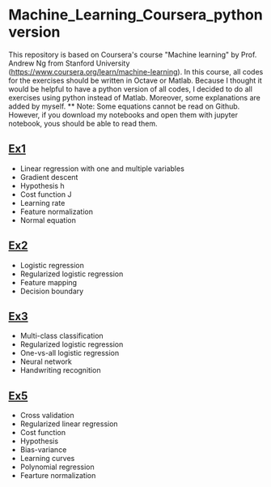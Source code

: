 # Machine_Learning_Coursera_pythonversion
This repository is based on Coursera's course "Machine learning" by Prof. Andrew Ng from Stanford University (https://www.coursera.org/learn/machine-learning). In this course, all codes for the exercises should be written in Octave or Matlab. Because I thought it would be helpful to have a python version of all codes, I decided to do all exercises using python instead of Matlab. Moreover, some explanations are added by myself.
** Note: Some equations cannot be read on Github. However, if you download my notebooks and open them with jupyter notebook, yous should be able to read them.

## [Ex1](https://github.com/ksonod/Machine_Learning_Coursera_pythonversion/blob/master/Ex1/Ex1.ipynb)
- Linear regression with one and multiple variables
- Gradient descent
- Hypothesis h
- Cost function J
- Learning rate
- Feature normalization
- Normal equation
## [Ex2](https://github.com/ksonod/Machine_Learning_Coursera_pythonversion/blob/master/Ex2/Ex2.ipynb)
- Logistic regression
- Regularized logistic regression
- Feature mapping
- Decision boundary
## [Ex3](https://github.com/ksonod/Machine_Learning_Coursera_pythonversion/blob/master/Ex3/Ex3.ipynb)
- Multi-class classification
- Regularized logistic regression
- One-vs-all logistic regression
- Neural network
- Handwriting recognition


## [Ex5](https://github.com/ksonod/Machine_Learning_Coursera_pythonversion/blob/master/Ex3/Ex3.ipynb)
- Cross validation
- Regularized linear regression
- Cost function
- Hypothesis
- Bias-variance
- Learning curves
- Polynomial regression
- Fearture normalization
